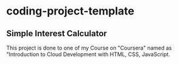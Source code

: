 # coding-project-template
## Simple Interest Calculator

This project is done to one of my Course on "Coursera" named as "Introduction to Cloud Development with HTML, CSS, JavaScript.
